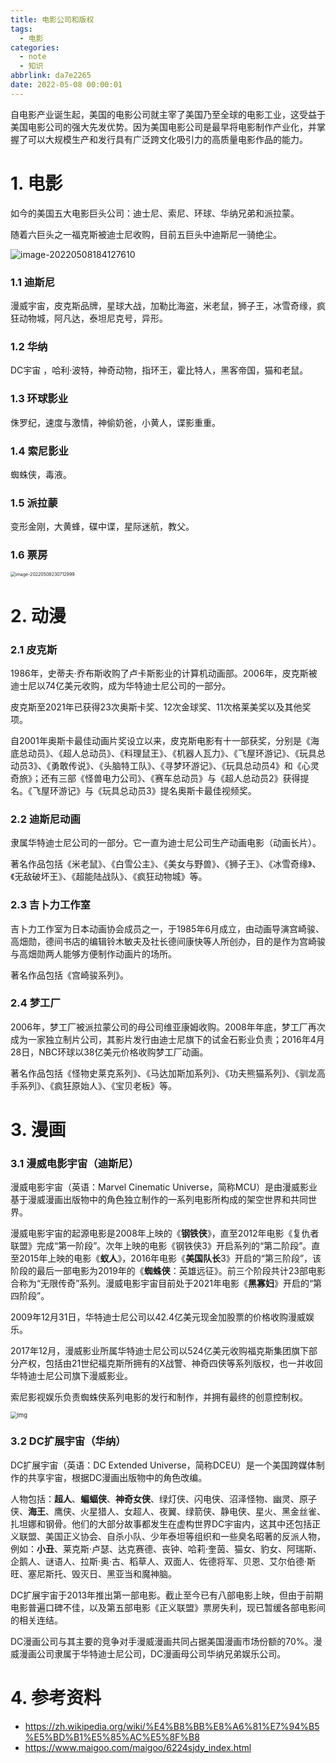```yaml
---
title: 电影公司和版权
tags:
  - 电影
categories:
  - note
  - 知识
abbrlink: da7e2265
date: 2022-05-08 00:00:01
---
```



自电影产业诞生起，美国的电影公司就主宰了美国乃至全球的电影工业，这受益于美国电影公司的强大先发优势。因为美国电影公司是最早将电影制作产业化，并掌握了可以大规模生产和发行具有广泛跨文化吸引力的高质量电影作品的能力。

 <!-- more -->

# 1. 电影

如今的美国五大电影巨头公司：迪士尼、索尼、环球、华纳兄弟和派拉蒙。

随着六巨头之一福克斯被迪士尼收购，目前五巨头中迪斯尼一骑绝尘。

<img src="%E7%94%B5%E5%BD%B1%E5%85%AC%E5%8F%B8%E5%92%8C%E7%89%88%E6%9D%83/image-20220508184127610.png" alt="image-20220508184127610" style="zoom:100%;" />

### 1.1 迪斯尼

漫威宇宙，皮克斯品牌，星球大战，加勒比海盗，米老鼠，狮子王，冰雪奇缘，疯狂动物城，阿凡达，泰坦尼克号，异形。

### 1.2 华纳

DC宇宙 ，哈利·波特，神奇动物，指环王，霍比特人，黑客帝国，猫和老鼠。

### 1.3 环球影业

侏罗纪，速度与激情，神偷奶爸，小黄人，谍影重重。

### 1.4 索尼影业

蜘蛛侠，毒液。

### 1.5 派拉蒙

变形金刚，大黄蜂，碟中谍，星际迷航，教父。

### 1.6 票房

<img src="%E7%94%B5%E5%BD%B1%E5%85%AC%E5%8F%B8%E5%92%8C%E7%89%88%E6%9D%83/image-20220508230712999.png" alt="image-20220508230712999" style="zoom: 50%;" />

# 2. 动漫

### 2.1 皮克斯

1986年，史蒂夫·乔布斯收购了卢卡斯影业的计算机动画部。2006年，皮克斯被迪士尼以74亿美元收购，成为华特迪士尼公司的一部分。

皮克斯至2021年已获得23次奥斯卡奖、12次金球奖、11次格莱美奖以及其他奖项。

自2001年奥斯卡最佳动画片奖设立以来，皮克斯电影有十一部获奖，分别是《海底总动员》、《超人总动员》、《料理鼠王》、《机器人瓦力》、《飞屋环游记》、《玩具总动员3》、《勇敢传说》、《头脑特工队》、《寻梦环游记》、《玩具总动员4》和《心灵奇旅》；还有三部《怪兽电力公司》、《赛车总动员》与《超人总动员2》获得提名。《飞屋环游记》与《玩具总动员3》提名奥斯卡最佳视频奖。



### 2.2 迪斯尼动画

隶属华特迪士尼公司的一部分。它一直为迪士尼公司生产动画电影（动画长片）。

著名作品包括《米老鼠》、《白雪公主》、《美女与野兽》、《狮子王》、《冰雪奇缘》、《无敌破坏王》、《超能陆战队》、《疯狂动物城》等。



### 2.3 吉卜力工作室

吉卜力工作室为日本动画协会成员之一，于1985年6月成立，由动画导演宫崎骏、高畑勋，德间书店的编辑铃木敏夫及社长德间康快等人所创办，目的是作为宫崎骏与高畑勋两人能够方便制作动画片的场所。

著名作品包括《宫崎骏系列》。



### 2.4 梦工厂

2006年，梦工厂被派拉蒙公司的母公司维亚康姆收购。2008年年底，梦工厂再次成为一家独立制片公司，其影片发行由迪士尼旗下的试金石影业负责；2016年4月28日，NBC环球以38亿美元价格收购梦工厂动画。

著名作品包括《怪物史莱克系列》、《马达加斯加系列》、《功夫熊猫系列》、《驯龙高手系列》、《疯狂原始人》、《宝贝老板》等。



# 3. 漫画

### 3.1 漫威电影宇宙（迪斯尼）

漫威电影宇宙（英语：Marvel Cinematic Universe，简称MCU）是由漫威影业基于漫威漫画出版物中的角色独立制作的一系列电影所构成的架空世界和共同世界。

漫威电影宇宙的起源电影是2008年上映的《**钢铁侠**》，直至2012年电影《复仇者联盟》完成“第一阶段”。次年上映的电影《钢铁侠3》开启系列的“第二阶段”。直至2015年上映的电影《**蚁人**》，2016年电影《**美国队长**3》开启的“第三阶段”，该阶段的最后一部电影为2019年的《**蜘蛛侠**：英雄远征》。前三个阶段共计23部电影合称为“无限传奇”系列。漫威电影宇宙目前处于2021年电影《**黑寡妇**》开启的“第四阶段”。

2009年12月31日，华特迪士尼公司以42.4亿美元现金加股票的价格收购漫威娱乐。

2017年12月，漫威影业所属华特迪士尼公司以524亿美元收购福克斯集团旗下部分产权，包括由21世纪福克斯所拥有的X战警、神奇四侠等系列版权，也一并收回华特迪士尼公司旗下漫威影业。

索尼影视娱乐负责蜘蛛侠系列电影的发行和制作，并拥有最终的创意控制权。

<img src="%E7%94%B5%E5%BD%B1%E5%85%AC%E5%8F%B8%E5%92%8C%E7%89%88%E6%9D%83/7a0c3b873405ce052db663e3085d0d35_1440w.jpg" alt="img" style="zoom: 67%;" />



### 3.2 DC扩展宇宙（华纳）

DC扩展宇宙（英语：DC Extended Universe，简称DCEU）是一个美国跨媒体制作的共享宇宙，根据DC漫画出版物中的角色改编。

人物包括：**超人**、**蝙蝠侠**、**神奇女侠**、绿灯侠、闪电侠、沼泽怪物、幽灵、原子侠、**海王**、鹰侠、火星猎人、女超人、夜翼、绿箭侠、静电侠、星火、黑金丝雀、扎坦娜和钢骨。他们的大部分故事都发生在虚构世界DC宇宙内，这其中还包括正义联盟、美国正义协会、自杀小队、少年泰坦等组织和一些臭名昭著的反派人物，例如：**小丑**、莱克斯·卢瑟、达克赛德、丧钟、哈莉·奎茵、猫女、豹女、阿瑞斯、企鹅人、谜语人、拉斯·奥·古、稻草人、双面人、佐德将军、贝恩、艾尔伯德·斯旺、塞尼斯托、毁灭日、黑亚当和魔神脑。

DC扩展宇宙于2013年推出第一部电影。截止至今已有八部电影上映，但由于前期电影普遍口碑不佳，以及第五部电影《正义联盟》票房失利，现已暂缓各部电影间的相关连结。

DC漫画公司与其主要的竞争对手漫威漫画共同占据美国漫画市场份额的70%。漫威漫画公司隶属于华特迪士尼公司，DC漫画母公司华纳兄弟娱乐公司。





# 4. 参考资料

+ https://zh.wikipedia.org/wiki/%E4%B8%BB%E8%A6%81%E7%94%B5%E5%BD%B1%E5%85%AC%E5%8F%B8
+ https://www.maigoo.com/maigoo/6224sjdy_index.html
